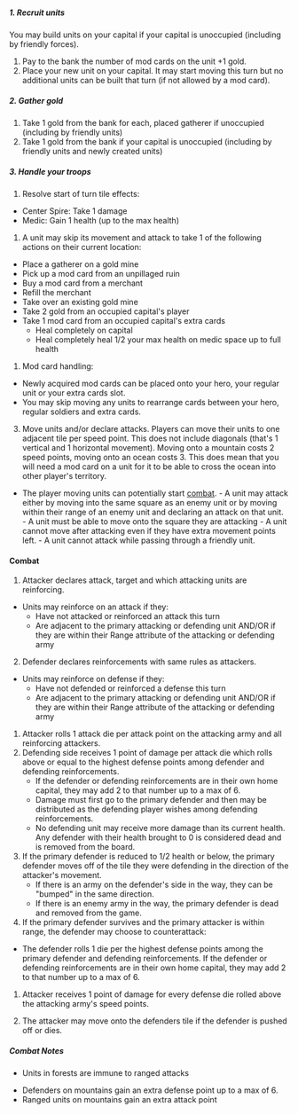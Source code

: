 ##### 1. Recruit units
You may build units on your capital if your capital is unoccupied (including by friendly forces).
1. Pay to the bank the number of mod cards on the unit +1 gold.
1. Place your new unit on your capital. It may start moving this turn but no additional units can be built that turn (if not allowed by a mod card).

##### 2. Gather gold
1. Take 1 gold from the bank for each, placed gatherer if unoccupied (including by friendly units)
1. Take 1 gold from the bank if your capital is unoccupied (including by friendly units and newly created units)
<!-- TODO determine limit on resource gatherers -->

##### 3. Handle your troops

1. Resolve start of turn tile effects:
  - Center Spire:
    Take 1 damage
    <!-- also considering `d6-3` -->
  - Medic:
    Gain 1 health (up to the max health)
1. A unit may skip its movement and attack to take 1 of the following actions on their current location:
  - Place a gatherer on a gold mine
  - Pick up a mod card from an unpillaged ruin
  - Buy a mod card from a merchant
  - Refill the merchant
  - Take over an existing gold mine
  - Take 2 gold from an occupied capital's player
  - Take 1 mod card from an occupied capital's extra cards
	- Heal completely on capital
	- Heal completely heal 1/2 your max health on medic space up to full health
1. Mod card handling:
  - Newly acquired mod cards can be placed onto your hero, your regular unit or your extra cards slot.
  - You may skip moving any units to rearrange cards between your hero, regular soldiers and extra cards.
<!-- Should this have a resource cost instead? -->
3. Move units and/or declare attacks. Players can move their units to one adjacent tile per speed point. This does not include diagonals (that's 1 vertical and 1 horizontal movement). Moving onto a mountain costs 2 speed points, moving onto an ocean costs 3. This does mean that you will need a mod card on a unit for it to be able to cross the ocean into other player's territory.
  - The player moving units can potentially start [combat](####Combat).
		- A unit may attack either by moving into the same square as an enemy unit or by moving within their range of an enemy unit and declaring an attack on that unit.
			- A unit must be able to move onto the square they are attacking
		- A unit cannot move after attacking even if they have extra movement points left.
		- A unit cannot attack while passing through a friendly unit.
<!-- 4. Capital may attack by itself if unoccupied. -->
<!-- 5. Units on friendly capital may regain 1 hp up to their max. -->
<!-- XXX Does this create a dominant strategy of stacking the high defense units behind attacking units? -->

####  Combat

1. Attacker declares attack, target and which attacking units are reinforcing.
  * Units may reinforce on an attack if they:
    - Have not attacked or reinforced an attack this turn
    - Are adjacent to the primary attacking or defending unit AND/OR if they are within their Range attribute of the attacking or defending army
2. Defender declares reinforcements with same rules as attackers.
  * Units may reinforce on defense if they:
    - Have not defended or reinforced a defense this turn
    - Are adjacent to the primary attacking or defending unit AND/OR if they are within their Range attribute of the attacking or defending army
1. Attacker rolls 1 attack die per attack point on the attacking army and all reinforcing attackers.
1. Defending side receives 1 point of damage per attack die which rolls above or equal to the highest defense points among defender and defending reinforcements.
	- If the defender or defending reinforcements are in their own home capital, they may add 2 to that number up to a max of 6.
	- Damage must first go to the primary defender and then may be distributed as the defending player wishes among defending reinforcements.
	- No defending unit may receive more damage than its current health. Any defender with their health brought to 0 is considered dead and is removed from the board.
1. If the primary defender is reduced to 1/2 health or below, the primary defender moves off of the tile they were defending in the direction of the attacker's movement.
	- If there is an army on the defender's side in the way, they can be "bumped" in the same direction.
	- If there is an enemy army in the way, the primary defender is dead and removed from the game.
1. If the primary defender survives and the primary attacker is within range, the defender may choose to counterattack:
  - The defender rolls 1 die per the highest defense points among the primary defender and defending reinforcements. If the defender or defending reinforcements are in their own home capital, they may add 2 to that number up to a max of 6.
1. Attacker receives 1 point of damage for every defense die rolled above the attacking army's speed points.

1. The attacker may move onto the defenders tile if the defender is pushed off or dies.

##### Combat Notes
<!-- - Capitals with a unit in them grant +2 to range attribute to any occupying friendly army. -->
- Units in forests are immune to ranged attacks
<!-- - Unoccupied capitals have a range attribute of 2, a defense of 2 and an attack of 2 when empty. -->
- Defenders on mountains gain an extra defense point up to a max of 6.
- Ranged units on mountains gain an extra attack point